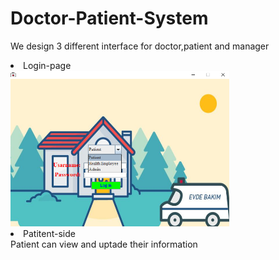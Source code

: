 # Doctor-Patient-System
 We design 3 different interface for doctor,patient and manager
 
 
 
<li>Login-page </li>
 <img src="img/login.png" width =350/>
 
 <li>Patitent-side</li>
    Patient can view and uptade their information
 
 
